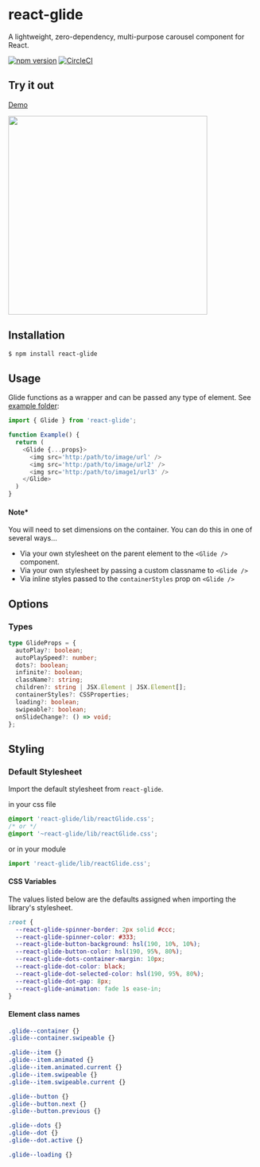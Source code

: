 # react-glide

A lightweight, zero-dependency, multi-purpose carousel component for React.

[![npm version](https://badge.fury.io/js/react-glide.svg)](https://badge.fury.io/js/react-glide)
[![CircleCI](https://circleci.com/gh/andrewangelle/react-paypal-button.svg?style=svg)](https://circleci.com/gh/andrewangelle/react-glide)

## Try it out

[Demo](https://master--676ed9a7f91611407c7878ce.chromatic.com/?path=/story/glide--basic)
<!-- [Codesandbox Demo](https://codesandbox.io/s/r7166733lm) -->

<img src="glide.png" width="400px" />

## Installation

```sh
$ npm install react-glide
```

## Usage

Glide functions as a wrapper and can be passed any type of element. See [example folder](https://github.com/andrewangelle/react-glide/tree/master/ssr-testing/components/GlideExample.tsx):

```javascript
import { Glide } from 'react-glide';

function Example() {
  return (
    <Glide {...props}>
      <img src='http:/path/to/image/url' />
      <img src='http:/path/to/image/url2' />
      <img src='http:/path/to/image1/url3' />
    </Glide>
  )
}
```

#### Note*
You will need to set dimensions on the container. You can do this in one of several ways...
- Via your own stylesheet on the parent element to the `<Glide />` component.
- Via your own stylesheet by passing a custom classname to `<Glide />`
- Via inline styles passed to the `containerStyles` prop on `<Glide />`  


## Options

### Types
```typescript
type GlideProps = {
  autoPlay?: boolean;
  autoPlaySpeed?: number;
  dots?: boolean;
  infinite?: boolean;
  className?: string;
  children?: string | JSX.Element | JSX.Element[];
  containerStyles?: CSSProperties;
  loading?: boolean;
  swipeable?: boolean;
  onSlideChange?: () => void;
};
```

## Styling

### Default Stylesheet

Import the default stylesheet from `react-glide`.

in your css file
```css
@import 'react-glide/lib/reactGlide.css';
/* or */
@import '~react-glide/lib/reactGlide.css';
```

or in your module
```javascript
import 'react-glide/lib/reactGlide.css';
```

#### CSS Variables

The values listed below are the defaults assigned when importing the library's stylesheet.
```css
:root {
  --react-glide-spinner-border: 2px solid #ccc;
  --react-glide-spinner-color: #333;
  --react-glide-button-background: hsl(190, 10%, 10%);
  --react-glide-button-color: hsl(190, 95%, 80%);
  --react-glide-dots-container-margin: 10px;
  --react-glide-dot-color: black;
  --react-glide-dot-selected-color: hsl(190, 95%, 80%);
  --react-glide-dot-gap: 8px;
  --react-glide-animation: fade 1s ease-in;
}
```

#### Element class names

```css
.glide--container {}
.glide--container.swipeable {}

.glide--item {}
.glide--item.animated {}
.glide--item.animated.current {}
.glide--item.swipeable {}
.glide--item.swipeable.current {}

.glide--button {}
.glide--button.next {}
.glide--button.previous {}

.glide--dots {}
.glide--dot {}
.glide--dot.active {}

.glide--loading {}
```

